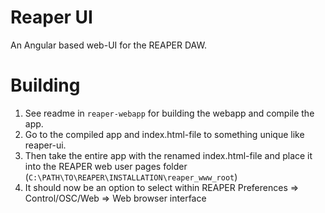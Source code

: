 # Reaper UI
An Angular based web-UI for the REAPER DAW.

# Building
1. See readme in `reaper-webapp` for building the webapp and compile the app.
2. Go to the compiled app and index.html-file to something unique like reaper-ui.
3. Then take the entire app with the renamed index.html-file and place it into the REAPER web user pages folder (`C:\PATH\TO\REAPER\INSTALLATION\reaper_www_root`)
4. It should now be an option to select within REAPER Preferences => Control/OSC/Web => Web browser interface
